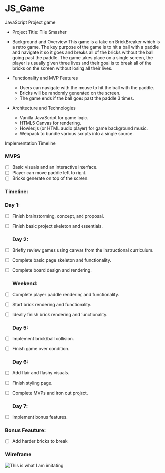 # JS_Game
JavaScript Project game

* Project Title: Tile Smasher
* Background and Overview
    This game is a take on BrickBreaker which is a retro game. The key purpose of the game is to hit a ball with a paddle and navigate it so it goes and breaks all of the bricks without the ball going past the paddle. The game takes place on a single screen, the player is usually given three lives and their goal is to break all of the bricks on the screen without losing all their lives. 
* Functionality and MVP Features
   * Users can navigate with the mouse to hit the ball with the paddle.
   * Bricks will be randomly generated on the screen.
   * The game ends if the ball goes past the paddle 3 times.
* Architecture and Technologies

   * Vanilla JavaScript for game logic.
   * HTML5 Canvas for rendering.
   * Howler.js (or HTML audio player) for game background music.
   * Webpack to bundle various scripts into a single source.
  
Implementation Timeline

### MVPS
- [ ] Basic visuals and an interactive interface.
- [ ] Player can move paddle left to right.
- [ ] Bricks generate on top of the screen.

### Timeline:
   ### Day 1:
- [ ] Finish brainstorming, concept, and proposal.
- [ ] Finish basic project skeleton and essentials.

   ### Day 2:
- [ ] Briefly review games using canvas from the instructional curriculum.
- [ ] Complete basic page skeleton and functionality.
- [ ] Complete board design and rendering.

   ### Weekend:
- [ ] Complete player paddle rendering and functionality.
- [ ] Start brick rendering and functionality.
- [ ] Ideally finish brick rendering and functionality.
  
   ### Day 5:
- [ ] Implement brick/ball collision.
- [ ] Finish game over condition.
  
   ### Day 6:
- [ ] Add flair and flashy visuals.
- [ ] Finish styling page.
- [ ] Complete MVPs and iron out project.
  
   ### Day 7:
- [ ] Implement bonus features.
    
 ### Bonus Feauture: 
 - [ ] Add harder bricks to break
 
 ### Wireframe
 
 ![This is what I am imitating](https://lh3.googleusercontent.com/1ua9oiPhe6xn_96AljFS43_NyOnbk9UZ7LbUGCo8wN7y42hV1oNQT7AUqmPo3ZiTUGSbEhCuGyY=w640-h400-e365)
 
 
